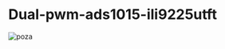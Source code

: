# Dual-pwm-ads1015-ili9225utft

![poza](https://github.com/vlad-gheorghe/Dual-pwm-ads1015-ili9225utft/blob/master/IMG_20191006_165903.jpg)
